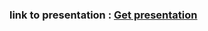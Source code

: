 ### link to presentation  :  [Get presentation ](https://www.canva.com/design/DAGRqB4FJyc/nr4swGw9MYu_0nWKyGauMQ/edit?utm_content=DAGRqB4FJyc&utm_campaign=designshare&utm_medium=link2&utm_source=sharebutton)